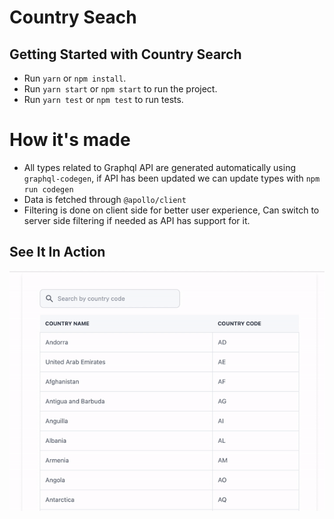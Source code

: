 # Country Seach

## Getting Started with Country Search

- Run `yarn` or `npm install`.
- Run `yarn start` or `npm start` to run the project.
- Run `yarn test` or `npm test` to run tests.

# How it's made

- All types related to Graphql API are generated automatically using `graphql-codegen`, if API has been updated we can update types with `npm run codegen`
- Data is fetched through `@apollo/client`
- Filtering is done on client side for better user experience, Can switch to server side filtering if needed as API has support for it.

## See It In Action

![Screenshot](demo.gif)
